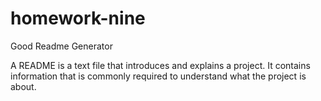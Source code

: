 # homework-nine
Good Readme Generator

A README is a text file that introduces and explains a project. It contains information that is commonly required to understand what the project is about.
